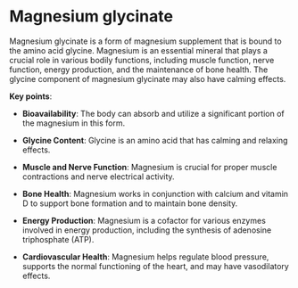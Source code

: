 # Magnesium glycinate

Magnesium glycinate is a form of magnesium supplement that is bound to the amino acid glycine. Magnesium is an essential mineral that plays a crucial role in various bodily functions, including muscle function, nerve function, energy production, and the maintenance of bone health. The glycine component of magnesium glycinate may also have calming effects.

**Key points**:

* **Bioavailability**: The body can absorb and utilize a significant portion of the magnesium in this form.

* **Glycine Content**: Glycine is an amino acid that has calming and relaxing effects.

* **Muscle and Nerve Function**: Magnesium is crucial for proper muscle contractions and nerve electrical activity.

* **Bone Health**: Magnesium works in conjunction with calcium and vitamin D to support bone formation and to maintain bone density.

* **Energy Production**:   Magnesium is a cofactor for various enzymes involved in energy production, including the synthesis of adenosine triphosphate (ATP).

* **Cardiovascular Health**: Magnesium helps regulate blood pressure, supports the normal functioning of the heart, and may have vasodilatory effects.

